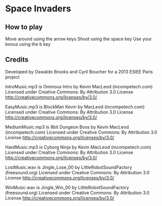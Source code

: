 # Space Invaders

## How to play

Move around using the arrow keys
Shoot using the space key
Use your bonus using the b key

## Credits

Developed by Oswaldo Brooks and Cyril Boucher for a 2013 ESIEE Paris project

IntroMusic.mp3 is 
Ominous Intro by Kevin MacLeod (incompetech.com)
Licensed under Creative Commons: By Attribution 3.0 License
http://creativecommons.org/licenses/by/3.0/

EasyMusic.mp3 is 
BlockMan Kevin by MacLeod (incompetech.com)
Licensed under Creative Commons: By Attribution 3.0 License
http://creativecommons.org/licenses/by/3.0/

MediumMusic.mp3 is 
8bit Dungeon Boss by Kevin MacLeod (incompetech.com)
Licensed under Creative Commons: By Attribution 3.0 License
http://creativecommons.org/licenses/by/3.0/

HardMusic.mp3 is 
Cyborg Ninja by Kevin MacLeod (incompetech.com)
Licensed under Creative Commons: By Attribution 3.0 License
http://creativecommons.org/licenses/by/3.0/

LostMusic.wav is
Jingle_Lose_00 by LittleRobotSoundFactory (freesound.org)
Licensed under Creative Commons: By Attribution 3.0 License
http://creativecommons.org/licenses/by/3.0/

WinMusic.wav is
Jingle_Win_00 by LittleRobotSoundFactory (freesound.org)
Licensed under Creative Commons: By Attribution 3.0 License
http://creativecommons.org/licenses/by/3.0/